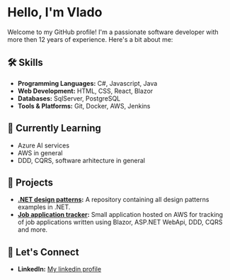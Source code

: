 # Hello, I'm Vlado 

Welcome to my GitHub profile! I'm a passionate software developer with more then 12 years of experience. Here's a bit about me:

## 🛠️ Skills

- **Programming Languages:** C#, Javascript, Java
- **Web Development:** HTML, CSS, React, Blazor
- **Databases:** SqlServer, PostgreSQL
- **Tools & Platforms:** Git, Docker, AWS, Jenkins

## 🌱 Currently Learning

- Azure AI services
- AWS in general
- DDD, CQRS, software arhitecture in general

## 🔭 Projects

- **[.NET design patterns](https://github.com/vladopandzic/.net-design-patterns):** A repository containing all design patterns examples in .NET.
- **[Job application tracker](https://github.com/vladopandzic/job-application-tracker):** Small application hosted on AWS for tracking of job applications written using Blazor, ASP.NET WebApi, DDD, CQRS and more.

## 💬 Let's Connect

- **LinkedIn:** [My linkedin profile](https://www.linkedin.com/in/vladopandzic)
